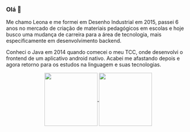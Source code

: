 ### Olá 👋

Me chamo Leona e me formei em Desenho Industrial em 2015, passei 6 anos no mercado de criação de materiais pedagógicos em escolas e hoje busco uma mudança de carreira para a área de tecnologia, mais especificamente em desenvolvimento backend. 

Conheci o Java em 2014 quando comecei o meu TCC, onde desenvolvi o frontend de um aplicativo android nativo. Acabei me afastando depois e agora retorno para os estudos na linguagem e suas tecnologias.

<div align="center">
  <a href="https://github.com/leoceschin">
  <img height="145em" align="Center" src="https://github-readme-stats.vercel.app/api?username=leoceschin&show_icons=true&theme=dracula&include_all_commits=true&count_private=true"/>
  <img height="145em" align="Center" src="https://github-readme-stats.vercel.app/api/top-langs/?username=leoceschin&layout=compact&langs_count=7&theme=dracula"/>
</div>
